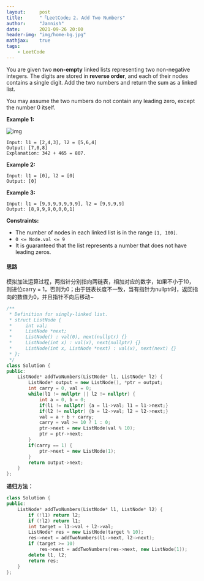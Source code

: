 ```yaml
---
layout:     post
title:      "「LeetCode」2. Add Two Numbers"
author:     "Jannish"
date:       2021-09-26 20:00
header-img: "img/home-bg.jpg"
mathjax:	true
tags:
    - LeetCode
---
```


You are given two **non-empty** linked lists representing two non-negative integers. The digits are stored in **reverse order**, and each of their nodes contains a single digit. Add the two numbers and return the sum as a linked list.

You may assume the two numbers do not contain any leading zero, except the number 0 itself.

**Example 1:**

![img](https://assets.leetcode.com/uploads/2020/10/02/addtwonumber1.jpg)

```
Input: l1 = [2,4,3], l2 = [5,6,4]
Output: [7,0,8]
Explanation: 342 + 465 = 807.
```

**Example 2:**

```
Input: l1 = [0], l2 = [0]
Output: [0]
```

**Example 3:**

```
Input: l1 = [9,9,9,9,9,9,9], l2 = [9,9,9,9]
Output: [8,9,9,9,0,0,0,1]
```

**Constraints:**

- The number of nodes in each linked list is in the range `[1, 100]`.
- `0 <= Node.val <= 9`
- It is guaranteed that the list represents a number that does not have leading zeros.

#### 思路

模拟加法运算过程，两指针分别指向两链表，相加对应的数字，如果不小于10，则进位carry = 1，否则为0；由于链表长度不一致，当有指针为nullptr时，返回指向的数值为0，并且指针不向后移动~

```c++
/**
 * Definition for singly-linked list.
 * struct ListNode {
 *     int val;
 *     ListNode *next;
 *     ListNode() : val(0), next(nullptr) {}
 *     ListNode(int x) : val(x), next(nullptr) {}
 *     ListNode(int x, ListNode *next) : val(x), next(next) {}
 * };
 */
class Solution {
public:
    ListNode* addTwoNumbers(ListNode* l1, ListNode* l2) {
        ListNode* output = new ListNode(), *ptr = output;
        int carry = 0, val = 0;
        while(l1 != nullptr || l2 != nullptr) {
            int a = 0, b = 0;
            if(l1 != nullptr) {a = l1->val; l1 = l1->next;}
            if(l2 != nullptr) {b = l2->val; l2 = l2->next;}
            val = a + b + carry;
            carry = val >= 10 ? 1 : 0;
            ptr->next = new ListNode(val % 10);
            ptr = ptr->next;
        }
        if(carry == 1) {
            ptr->next = new ListNode(1);
        }  
        return output->next;
    }
};
```

**递归方法：**

```c++
class Solution {
public:
    ListNode* addTwoNumbers(ListNode* l1, ListNode* l2) {
        if (!l1) return l2;
        if (!l2) return l1;
        int target = l1->val + l2->val;
        ListNode* res = new ListNode(target % 10);
        res->next = addTwoNumbers(l1->next, l2->next);
        if (target >= 10)
            res->next = addTwoNumbers(res->next, new ListNode(1));
        delete l1, l2;
        return res;
    }
};
```



